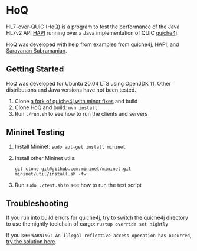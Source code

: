 # HoQ

HL7-over-QUIC (HoQ) is a program to test the performance of the Java HL7v2 API [HAPI](https://github.com/hapifhir/hapi-hl7v2) running over a Java implementation of QUIC [quiche4j](https://github.com/kachayev/quiche4j).

HoQ was developed with help from examples from [quiche4j](https://github.com/kachayev/quiche4j/tree/master/quiche4j-examples/src/main/java/io/quiche4j/examples), [HAPI](https://hapifhir.github.io/hapi-hl7v2/hapi-hl7overhttp/doc_hapi.html), and [Saravanan Subramanian](https://saravanansubramanian.com/hl7tutorials/#hl7-programming-tutorials-using-hapi-and-java).

## Getting Started

HoQ was developed for Ubuntu 20.04 LTS using OpenJDK 11. Other distributions and Java versions have not been tested.

1. Clone [a fork of quiche4j with minor fixes](https://github.com/gordonchiang/quiche4j/tree/feature-Enable_sending_body_with_request) and build
2. Clone HoQ and build: `mvn install`
3. Run `./run.sh` to see how to run the clients and servers

## Mininet Testing

1. Install Mininet: `sudo apt-get install mininet`
2. Install other Mininet utils:

	```
    git clone git@github.com:mininet/mininet.git
    mininet/util/install.sh -fw
    ```
3. Run `sudo ./test.sh` to see how to run the test script

## Troubleshooting

If you run into build errors for quiche4j, try to switch the quiche4j directory to use the nightly toolchain of cargo: `rustup override set nightly`

If you see `WARNING: An illegal reflective access operation has occurred`, [try the solution here](https://stackoverflow.com/a/63876216).
